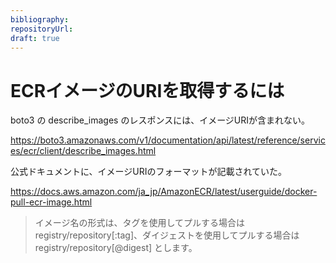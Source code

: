 ```yaml
---
bibliography: 
repositoryUrl:
draft: true
---
```


# ECRイメージのURIを取得するには

boto3 の describe_images のレスポンスには、イメージURIが含まれない。

https://boto3.amazonaws.com/v1/documentation/api/latest/reference/services/ecr/client/describe_images.html

公式ドキュメントに、イメージURIのフォーマットが記載されていた。

https://docs.aws.amazon.com/ja_jp/AmazonECR/latest/userguide/docker-pull-ecr-image.html

> イメージ名の形式は、タグを使用してプルする場合は registry/repository[:tag]、ダイジェストを使用してプルする場合は registry/repository[@digest] とします。

